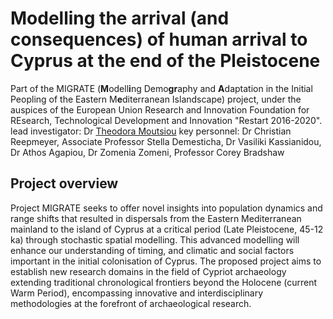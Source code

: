 # Modelling the arrival (and consequences) of human arrival to Cyprus at the end of the Pleistocene

Part of the MIGRATE (<strong>M</strong>odell<strong>i</strong>ng Demo<strong>gr</strong>aphy and <strong>A</strong>daptation in the Initial Peopling of the Eastern M<strong>e</strong>diterranean Islandscape) project, under the auspices of the European Union Research and Innovation Foundation for REsearch, Technological Development and Innovation "Restart 2016-2020".
<br>
lead investigator: Dr <a href="https://ucy.academia.edu/TheodoraMoutsiou">Theodora Moutsiou</a>
key personnel: Dr Christian Reepmeyer, Associate Professor Stella Demesticha, Dr Vasiliki Kassianidou, Dr Athos Agapiou, Dr Zomenia Zomeni, Professor Corey Bradshaw
<br>
## Project overview
Project MIGRATE seeks to offer novel insights into population dynamics and range shifts that resulted in dispersals from the Eastern Mediterranean mainland to the island of Cyprus at a critical period (Late Pleistocene, 45-12 ka) through stochastic spatial modelling. This advanced modelling will  enhance our understanding of timing, and climatic and social factors important in the initial colonisation of Cyprus. The proposed project aims to establish new research domains in the field of Cypriot archaeology extending traditional chronological frontiers beyond the Holocene (current Warm Period), encompassing innovative and interdisciplinary methodologies at the forefront of archaeological research.
